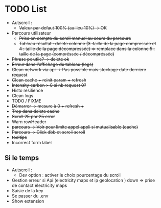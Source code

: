 # TODO List
- Autscroll :
    - ~~Valeur par defaut 100% (au lieu 10%) -> OK~~
- Parcours utilisateur 
    - ~~Prise en compte du scroll manuel au cours du parcours~~ 
    - ~~Tableau résultat : delete colonne (3 :taille de la page compressée  et 4 : taille de la page décompressée) => remplace dans la colonne 5 : taille de la page (compréssée / décompréssée)~~
- ~~Phrase px utile? -> delete ok~~
- ~~Erreur dans l'affichage du tableau (logs)~~
- ~~Clean network via api -> Pas possible mais stockage date derniere request~~
- ~~Clean cache + reinit param + refresh~~
- ~~Intensity carbon > 0 si nb request 0?~~
- Histo resilience
- Clean logs
- TODO / FIXME
- ~~Démarrer -> mesure à 0 + refresh +~~ 
- ~~Trop dans delete cache~~
- ~~Scroll 25 par 25 error~~
- ~~Warn rowHeader~~
- ~~parcours -> Voir pour limite appel appli si mutualisable (cache)~~
- ~~Parcours -> Click dbb et scroll scroll~~
- ~~tooltips~~
- Incorrect form label

## Si le temps
- Autscroll :
  - Dev option : activer le choix pourcentage du scroll
- Gestion erreur si Api (electricity maps et ip geolocation ) down => prise de contact electricity maps
- Saisie de la key
- Se passer du .env
- Show extension